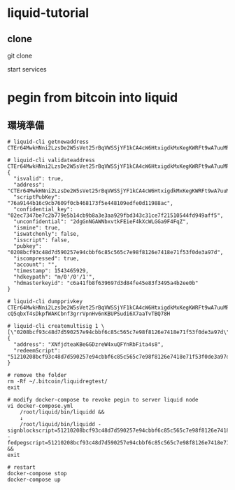 # liquid-tutorial


clone 
------------------
git clone 

start services

pegin from bitcoin into liquid
=================================

環境準備
---------------------------------
    # liquid-cli getnewaddress
    CTEr64MwkHNni2LzsDe2W5sVet25rBqVWSSjYF1kCA4cW6HtxigdkMxKegKWRFt9wA7uuMRpJouFrmxE

    # liquid-cli validateaddress CTEr64MwkHNni2LzsDe2W5sVet25rBqVWSSjYF1kCA4cW6HtxigdkMxKegKWRFt9wA7uuMRpJouFrmxE
    {
      "isvalid": true,
      "address": "CTEr64MwkHNni2LzsDe2W5sVet25rBqVWSSjYF1kCA4cW6HtxigdkMxKegKWRFt9wA7uuMRpJouFrmxE",
      "scriptPubKey": "76a9144b16c9cb7609f0cb468173f5e448109edfe0d11988ac",
      "confidential_key": "02ec7347be7c2b779e5b14cb9b8a3e3aa929fbd343c31ce7f21510544fd949aff5",
      "unconfidential": "2dgGnNGAWNbxvtkFEieF4kXcWLGGa9F4FqZ",
      "ismine": true,
      "iswatchonly": false,
      "isscript": false,
      "pubkey": "0208bcf93c48d7d590257e94cbbf6c85c565c7e98f8126e7418e71f53f0de3a97d",
      "iscompressed": true,
      "account": "",
      "timestamp": 1543465929,
      "hdkeypath": "m/0'/0'/1'",
      "hdmasterkeyid": "c6a41fb8f639697d3d84fe45e83f3495a4b2ee0b"
    }
    
    # liquid-cli dumpprivkey CTEr64MwkHNni2LzsDe2W5sVet25rBqVWSSjYF1kCA4cW6HtxigdkMxKegKWRFt9wA7uuMRpJouFrmxE
    cQ5qbxT4sDkpfWAKCbnf3grrVpnHv6nKBUPSudi6X7aaTvTBQ78H
    
    # liquid-cli createmultisig 1 \[\"0208bcf93c48d7d590257e94cbbf6c85c565c7e98f8126e7418e71f53f0de3a97d\"\]
    {
      "address": "XNfjdteaKBeGGDzreW4xuQFYnRbFita4s8",
      "redeemScript": "51210208bcf93c48d7d590257e94cbbf6c85c565c7e98f8126e7418e71f53f0de3a97d51ae"
    }

    # remove the folder
    rm -Rf ~/.bitcoin/liquidregtest/
    exit
    
    # modify docker-compose to revoke pegin to server liquid node
    vi docker-compose.yml
        /root/liquid/bin/liquidd &&
        ↓
        /root/liquid/bin/liquidd -signblockscript=51210208bcf93c48d7d590257e94cbbf6c85c565c7e98f8126e7418e71f53f0de3a97d51ae -fedpegscript=51210208bcf93c48d7d590257e94cbbf6c85c565c7e98f8126e7418e71f53f0de3a97d51ae &&
    exit
    
    # restart 
    docker-compose stop
    docker-compose up
    
    
    

